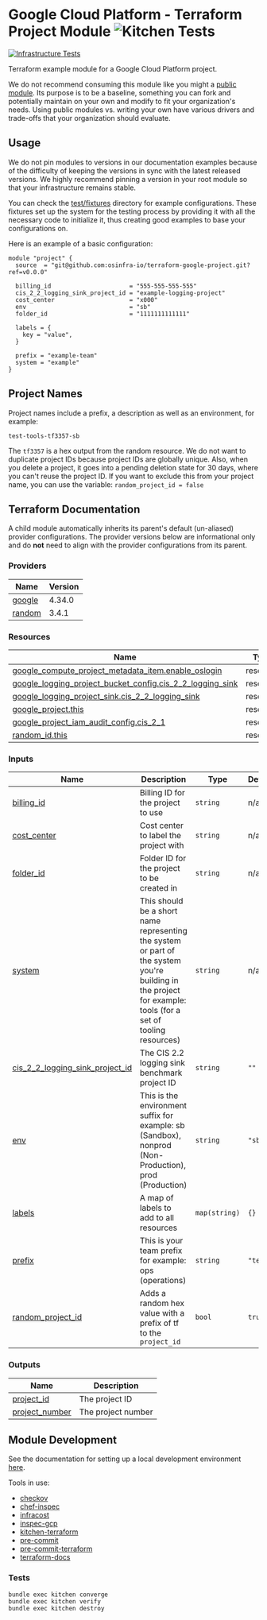 # Google Cloud Platform - Terraform Project Module ![Kitchen Tests](https://github.com/osinfra-io/terraform-google-project/workflows/Kitchen%20Tests/badge.svg)

[![Infrastructure Tests](https://www.bridgecrew.cloud/badges/github/osinfra-io/terraform-google-project/cis_gcp)](https://www.bridgecrew.cloud/link/badge?vcs=github&fullRepo=osinfra-io%2Fterraform-google-project&benchmark=CIS+GCP+V1.1)

Terraform example module for a Google Cloud Platform project.

We do not recommend consuming this module like you might a [public module](https://registry.terraform.io/browse/modules). Its purpose is to be a baseline, something you can fork and potentially maintain on your own and modify to fit your organization's needs. Using public modules vs. writing your own have various drivers and trade-offs that your organization should evaluate.

## Usage

We do not pin modules to versions in our documentation examples because of the difficulty of keeping the versions in sync with the latest released versions. We highly recommend pinning a version in your root module so that your infrastructure remains stable.

You can check the [test/fixtures](test/fixtures/) directory for example configurations. These fixtures set up the system for the testing process by providing it with all the necessary code to initialize it, thus creating good examples to base your configurations on.

Here is an example of a basic configuration:

```hcl
module "project" {
  source  = "git@github.com:osinfra-io/terraform-google-project.git?ref=v0.0.0"

  billing_id                      = "555-555-555-555"
  cis_2_2_logging_sink_project_id = "example-logging-project"
  cost_center                     = "x000"
  env                             = "sb"
  folder_id                       = "1111111111111"

  labels = {
    key = "value",
  }

  prefix = "example-team"
  system = "example"
}
```

## Project Names

Project names include a prefix, a description as well as
an environment, for example:

```none
test-tools-tf3357-sb
```

The `tf3357` is a hex output from the random resource. We do not want to duplicate project IDs because project IDs are globally unique. Also, when you delete a project, it goes into a pending deletion state for 30 days, where you can't reuse the project ID. If you want to exclude this from your project name, you can use the variable: `random_project_id = false`

## Terraform Documentation

A child module automatically inherits its parent's default (un-aliased) provider configurations. The provider versions below are informational only and do **not** need to align with the provider configurations from its parent.

<!-- BEGINNING OF PRE-COMMIT-TERRAFORM DOCS HOOK -->
### Providers

| Name | Version |
|------|---------|
| <a name="provider_google"></a> [google](#provider_google) | 4.34.0 |
| <a name="provider_random"></a> [random](#provider_random) | 3.4.1 |

### Resources

| Name | Type |
|------|------|
| [google_compute_project_metadata_item.enable_oslogin](https://registry.terraform.io/providers/hashicorp/google/latest/docs/resources/compute_project_metadata_item) | resource |
| [google_logging_project_bucket_config.cis_2_2_logging_sink](https://registry.terraform.io/providers/hashicorp/google/latest/docs/resources/logging_project_bucket_config) | resource |
| [google_logging_project_sink.cis_2_2_logging_sink](https://registry.terraform.io/providers/hashicorp/google/latest/docs/resources/logging_project_sink) | resource |
| [google_project.this](https://registry.terraform.io/providers/hashicorp/google/latest/docs/resources/project) | resource |
| [google_project_iam_audit_config.cis_2_1](https://registry.terraform.io/providers/hashicorp/google/latest/docs/resources/project_iam_audit_config) | resource |
| [random_id.this](https://registry.terraform.io/providers/hashicorp/random/latest/docs/resources/id) | resource |

### Inputs

| Name | Description | Type | Default | Required |
|------|-------------|------|---------|:--------:|
| <a name="input_billing_id"></a> [billing_id](#input_billing_id) | Billing ID for the project to use | `string` | n/a | yes |
| <a name="input_cost_center"></a> [cost_center](#input_cost_center) | Cost center to label the project with | `string` | n/a | yes |
| <a name="input_folder_id"></a> [folder_id](#input_folder_id) | Folder ID for the project to be created in | `string` | n/a | yes |
| <a name="input_system"></a> [system](#input_system) | This should be a short name representing the system or part of the system you're building in the project for example: tools (for a set of tooling resources) | `string` | n/a | yes |
| <a name="input_cis_2_2_logging_sink_project_id"></a> [cis_2_2_logging_sink_project_id](#input_cis_2_2_logging_sink_project_id) | The CIS 2.2 logging sink benchmark project ID | `string` | `""` | no |
| <a name="input_env"></a> [env](#input_env) | This is the environment suffix for example: sb (Sandbox), nonprod (Non-Production), prod (Production) | `string` | `"sb"` | no |
| <a name="input_labels"></a> [labels](#input_labels) | A map of labels to add to all resources | `map(string)` | `{}` | no |
| <a name="input_prefix"></a> [prefix](#input_prefix) | This is your team prefix for example: ops (operations) | `string` | `"test"` | no |
| <a name="input_random_project_id"></a> [random_project_id](#input_random_project_id) | Adds a random hex value with a prefix of tf to the `project_id` | `bool` | `true` | no |

### Outputs

| Name | Description |
|------|-------------|
| <a name="output_project_id"></a> [project_id](#output_project_id) | The project ID |
| <a name="output_project_number"></a> [project_number](#output_project_number) | The project number |
<!-- END OF PRE-COMMIT-TERRAFORM DOCS HOOK -->

## Module Development

See the documentation for setting up a local development environment [here](https://docs.osinfra.io).

Tools in use:

- [checkov](https://github.com/bridgecrewio/checkov)
- [chef-inspec](https://github.com/inspec/inspec)
- [infracost](https://github.com/infracost/infracost)
- [inspec-gcp](https://github.com/inspec/inspec-gcp)
- [kitchen-terraform](https://github.com/newcontext-oss/kitchen-terraform)
- [pre-commit](https://github.com/pre-commit/pre-commit)
- [pre-commit-terraform](https://github.com/antonbabenko/pre-commit-terraform)
- [terraform-docs](https://github.com/terraform-docs/terraform-docs)

### Tests

```none
bundle exec kitchen converge
bundle exec kitchen verify
bundle exec kitchen destroy
```
